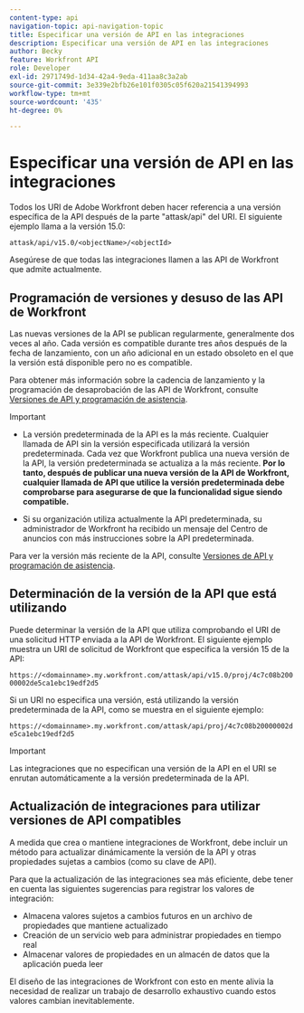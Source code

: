 ```yaml
---
content-type: api
navigation-topic: api-navigation-topic
title: Especificar una versión de API en las integraciones
description: Especificar una versión de API en las integraciones
author: Becky
feature: Workfront API
role: Developer
exl-id: 2971749d-1d34-42a4-9eda-411aa8c3a2ab
source-git-commit: 3e339e2bfb26e101f0305c05f620a21541394993
workflow-type: tm+mt
source-wordcount: '435'
ht-degree: 0%

---
```


# Especificar una versión de API en las integraciones

Todos los URI de Adobe Workfront deben hacer referencia a una versión específica de la API después de la parte &quot;attask/api&quot; del URI. El siguiente ejemplo llama a la versión 15.0:

`attask/api/v15.0/<objectName>/<objectId>`

Asegúrese de que todas las integraciones llamen a las API de Workfront que admite actualmente.

## Programación de versiones y desuso de las API de Workfront

Las nuevas versiones de la API se publican regularmente, generalmente dos veces al año. Cada versión es compatible durante tres años después de la fecha de lanzamiento, con un año adicional en un estado obsoleto en el que la versión está disponible pero no es compatible.

Para obtener más información sobre la cadencia de lanzamiento y la programación de desaprobación de las API de Workfront, consulte [Versiones de API y programación de asistencia](../../wf-api/api/api-version-support-schedule.md).

>[!IMPORTANT]
>
>* La versión predeterminada de la API es la más reciente. Cualquier llamada de API sin la versión especificada utilizará la versión predeterminada. Cada vez que Workfront publica una nueva versión de la API, la versión predeterminada se actualiza a la más reciente. **Por lo tanto, después de publicar una nueva versión de la API de Workfront, cualquier llamada de API que utilice la versión predeterminada debe comprobarse para asegurarse de que la funcionalidad sigue siendo compatible.**
>
>* Si su organización utiliza actualmente la API predeterminada, su administrador de Workfront ha recibido un mensaje del Centro de anuncios con más instrucciones sobre la API predeterminada.
>
>Para ver la versión más reciente de la API, consulte [Versiones de API y programación de asistencia](../../wf-api/api/api-version-support-schedule.md).


## Determinación de la versión de la API que está utilizando

Puede determinar la versión de la API que utiliza comprobando el URI de una solicitud HTTP enviada a la API de Workfront. El siguiente ejemplo muestra un URI de solicitud de Workfront que especifica la versión 15 de la API:

`https://<domainname>.my.workfront.com/attask/api/v15.0/proj/4c7c08b20000002de5ca1ebc19edf2d5`

Si un URI no especifica una versión, está utilizando la versión predeterminada de la API, como se muestra en el siguiente ejemplo:

`https://<domainname>.my.workfront.com/attask/api/proj/4c7c08b20000002de5ca1ebc19edf2d5`

>[!IMPORTANT]
>
> Las integraciones que no especifican una versión de la API en el URI se enrutan automáticamente a la versión predeterminada de la API.

## Actualización de integraciones para utilizar versiones de API compatibles

A medida que crea o mantiene integraciones de Workfront, debe incluir un método para actualizar dinámicamente la versión de la API y otras propiedades sujetas a cambios (como su clave de API).

Para que la actualización de las integraciones sea más eficiente, debe tener en cuenta las siguientes sugerencias para registrar los valores de integración:

* Almacena valores sujetos a cambios futuros en un archivo de propiedades que mantiene actualizado
* Creación de un servicio web para administrar propiedades en tiempo real
* Almacenar valores de propiedades en un almacén de datos que la aplicación pueda leer

El diseño de las integraciones de Workfront con esto en mente alivia la necesidad de realizar un trabajo de desarrollo exhaustivo cuando estos valores cambian inevitablemente.
